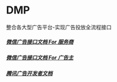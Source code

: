 # DMP
整合各大型广告平台-实现广告投放全流程接口

##### [微信广告接口文档 For 服务商](https://wximg.qq.com/wxp/pdftool/get.html?post_id=739)
##### [微信广告接口文档 For 广告主](https://wximg.qq.com/wxp/pdftool/get.html?post_id=1424)
##### [腾讯广告开发者文档](https://developers.e.qq.com/)
